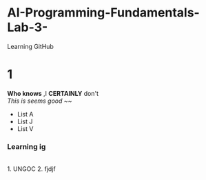 # AI-Programming-Fundamentals-Lab-3-
Learning GitHub
# 1
**Who knows** ,I **CERTAINLY** don't 
<br/>
_This is seems good_
~~
<br/>
- List A
- List J
- List V
### Learning ig

<br/>
1. UNGOC
2. fjdjf

